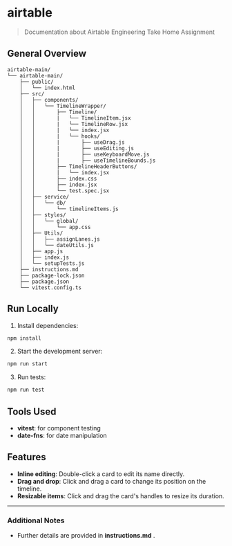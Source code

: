 # airtable

> Documentation about Airtable Engineering Take Home Assignment

## General Overview

```
airtable-main/
└── airtable-main/
    ├── public/
    │   └── index.html
    ├── src/
    │   ├── components/
    │   │   └── TimelineWrapper/
    │   │       ├── Timeline/
    │   │       |   └── TimelineItem.jsx
    │   │       |   └── TimelineRow.jsx
    │   │       |   └── index.jsx
    │   │       |   └── hooks/
    │   │       |       ├── useDrag.js
    │   │       |       ├── useEditing.js
    │   │       |       ├── useKeyboardMove.js
    │   │       |       ├── useTimelineBounds.js
    │   │       ├── TimelineHeaderButtons/
    │   │       |   └── index.jsx
    │   │       ├── index.css
    │   │       ├── index.jsx
    │   │       └── test.spec.jsx
    │   ├── service/
    │   │   └── db/
    │   │       └── timelineItems.js
    │   ├── styles/
    │   │   └── global/
    │   │       └── app.css
    │   ├── Utils/
    │   │   ├── assignLanes.js
    │   │   └── dateUtils.js
    │   ├── app.js
    │   ├── index.js
    │   └── setupTests.js
    ├── instructions.md
    ├── package-lock.json
    ├── package.json
    └── vitest.config.ts
```

## Run Locally

1. Install dependencies:
```bash
npm install
```

2. Start the development server:
```bash
npm run start
```

3. Run tests:
```bash
npm run test
```

## Tools Used
- **vitest**: for component testing
- **date-fns**: for date manipulation

## Features

- **Inline editing**: Double-click a card to edit its name directly.
- **Drag and drop**: Click and drag a card to change its position on the timeline.
- **Resizable items**: Click and drag the card's handles to resize its duration.

---

### Additional Notes
- Further details are provided in **instructions.md** .
